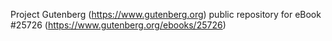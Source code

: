 Project Gutenberg (https://www.gutenberg.org) public repository for eBook #25726 (https://www.gutenberg.org/ebooks/25726)
